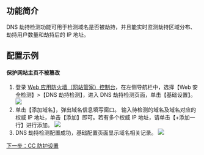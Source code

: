 ## 功能简介 
DNS 劫持检测功能可用于检测域名是否被劫持，并且能实时监测劫持区域分布、劫持用户数量和劫持后的 IP 地址。

## 配置示例
#### 保护网站主页不被篡改
1. 登录 [Web 应用防火墙（网站管家）控制台](https://console.cloud.tencent.com/guanjia
)，在左侧导航栏中，选择【Web 安全检测】>【DNS 劫持检测】，进入 DNS 劫持检测页面，单击【基础设置】。
 ![](https://main.qcloudimg.com/raw/29057745ae5684c02c1f09f23ab9955e.png)
2. 单击【添加域名】，弹出域名信息填写窗口。 输入待检测的域名及域名对应的权威 IP 地址，单击【添加】即可。若有多个权威 IP 地址，请单击【+添加一行】进行添加。
 ![](https://main.qcloudimg.com/raw/cb85a0fd66a915c6aa1a55be53566501.png)
3. DNS 劫持检测配置成功，基础配置页面显示域名相关记录。
![](https://main.qcloudimg.com/raw/1803a7822cc6d285b77b2152044ba883.png)

<a href="https://cloud.tencent.com/document/product/627/11709">下一步：CC 防护设置</a>
